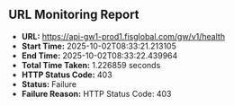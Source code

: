 ## URL Monitoring Report

- **URL:** https://api-gw1-prod1.fisglobal.com/gw/v1/health
- **Start Time:** 2025-10-02T08:33:21.213105
- **End Time:** 2025-10-02T08:33:22.439964
- **Total Time Taken:** 1.226859 seconds
- **HTTP Status Code:** 403
- **Status:** Failure
- **Failure Reason:** HTTP Status Code: 403
